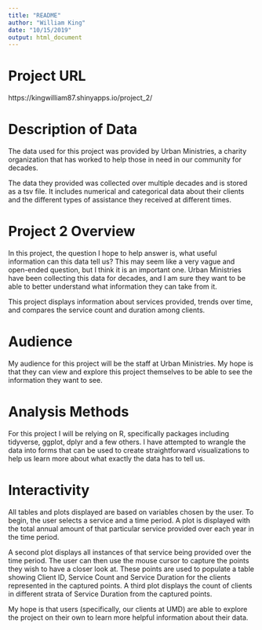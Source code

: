 ```yaml
---
title: "README"
author: "William King"
date: "10/15/2019"
output: html_document
---
```

<h1> Project URL </h1>

<body>
https://kingwilliam87.shinyapps.io/project_2/
</body>

<h1>Description of Data</h1>

<body>
The data used for this project was provided by Urban Ministries, a charity organization that has worked to help those in need in our community for decades.  

The data they provided was collected over multiple decades and is stored as a tsv file. It includes numerical and categorical data about their clients and the different types of assistance they received at different times.
</body>

<h1>Project 2 Overview</h1>

<body>
In this project, the question I hope to help answer is, what useful information can this data tell us? This may seem like a very vague and open-ended question, but I think it is an important one. Urban Ministries have been collecting this data for decades, and I am sure they want to be able to better understand what information they can take from it.
  
This project displays information about services provided, trends over time, and compares the service count and duration among clients.
</body>

<h1>Audience</h1>

<body>
My audience for this project will be the staff at Urban Ministries. My hope is that they can view and explore this project themselves to be able to see the information they want to see.
</body>

<h1>Analysis Methods</h1>

<body>
For this project I will be relying on R, specifically packages including tidyverse, ggplot, dplyr and a few others. I have attempted to wrangle the data into forms that can be used to create straightforward visualizations to help us learn more about what exactly the data has to tell us.
</body>

<h1>Interactivity</h1>

<body>
All tables and plots displayed are based on variables chosen by the user. To begin, the user selects a service and a time period. A plot is displayed with the total annual amount of that particular service provided over each year in the time period.
  
A second plot displays all instances of that service being provided over the time period. The user can then use the mouse cursor to capture the points they wish to have a closer look at. These points are used to populate a table showing Client ID, Service Count and Service Duration for the clients represented in the captured points. A third plot displays the count of clients in different strata of Service Duration from the captured points.

My hope is that users (specifically, our clients at UMD) are able to explore the project on their own to learn more helpful information about their data.
</body>
